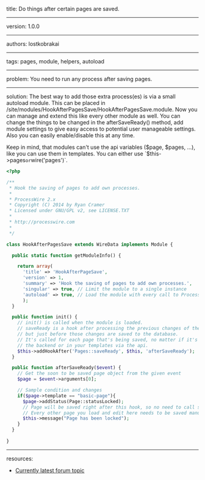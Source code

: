 title: Do things after certain pages are saved.

----

version: 1.0.0

----

authors: lostkobrakai

----

tags: pages, module, helpers, autoload

----

problem:
You need to run any process after saving pages.

----

solution:
The best way to add those extra process(es) is via a small autoload module. This can be placed in /site/modules/HookAfterPagesSave/HookAfterPagesSave.module. Now you can manage and extend this like every other module as well. You can change the things to be changed in the afterSaveReady() method, add module settings to give easy access to potential user manageable settings. Also you can easily enable/disable this at any time. 

Keep in mind, that modules can't use the api variables ($page, $pages, …), like you can use them in templates. You can either use `$this->pages` or `wire('pages')`.

```PHP
<?php

/**
 * Hook the saving of pages to add own processes.
 * 
 * ProcessWire 2.x 
 * Copyright (C) 2014 by Ryan Cramer 
 * Licensed under GNU/GPL v2, see LICENSE.TXT
 * 
 * http://processwire.com
 *
 */

class HookAfterPagesSave extends WireData implements Module {

  public static function getModuleInfo() {

    return array(
      'title' => 'HookAfterPageSave', 
      'version' => 1, 
      'summary' => 'Hook the saving of pages to add own processes.',
      'singular' => true, // Limit the module to a single instance
      'autoload' => true, // Load the module with every call to ProcessWire 
      );
  }

  public function init() {
    // init() is called when the module is loaded.
    // saveReady is a hook after processing the previous changes of the page,
    // but just before those changes are saved to the database.
    // It's called for each page that's being saved, no matter if it's in
    // the backend or in your templates via the api.
    $this->addHookAfter('Pages::saveReady', $this, 'afterSaveReady'); 
  }

  public function afterSaveReady($event) {
    // Get the soon to be saved page object from the given event
    $page = $event->arguments[0]; 

    // Sample condition and changes
    if($page->template == "basic-page"){
      $page->addStatus(Page::statusLocked);
      // Page will be saved right after this hook, so no need to call save().
      // Every other page you load and edit here needs to be saved manually.
      $this->message("Page has been locked");
    }
  }
  
}
```

----

resources:
* [Currently latest forum topic](https://processwire.com/talk/topic/8863-new-to-hooks-trying-to-wrap-my-head-around-the-syntax/)
